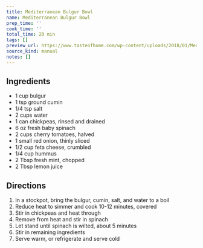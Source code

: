 ```yaml
---
title: Mediterranean Bulgur Bowl
name: Mediterranean Bulgur Bowl
prep_time: ''
cook_time: ''
total_time: 20 min
tags: []
preview_url: https://www.tasteofhome.com/wp-content/uploads/2018/01/Mediterranean-Bulgur-Bowl_EXPS_SDAS17_185656_D04_04_05_5b-1.jpg?fit=696,696
source_kind: manual
notes: []
---
```


## Ingredients
- 1 cup bulgur
- 1 tsp ground cumin
- 1/4 tsp salt
- 2 cups water
- 1 can chickpeas, rinsed and drained
- 6 oz fresh baby spinach
- 2 cups cherry tomatoes, halved
- 1 small red onion, thinly sliced
- 1/2 cup feta cheese, crumbled
- 1/4 cup hummus
- 2 Tbsp fresh mint, chopped
- 2 Tbsp lemon juice


## Directions
1. In a stockpot, bring the bulgur, cumin, salt, and water to a boil
2. Reduce heat to simmer and cook 10-12 minutes, covered
3. Stir in chickpeas and heat through
4. Remove from heat and stir in spinach
5. Let stand until spinach is wilted, about 5 minutes
6. Stir in remaining ingredients
7. Serve warm, or refrigerate and serve cold
